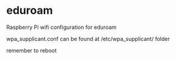 # eduroam
Raspberry Pi wifi configuration for eduroam


wpa_supplicant.conf can be found at /etc/wpa_supplicant/ folder

remember to reboot
